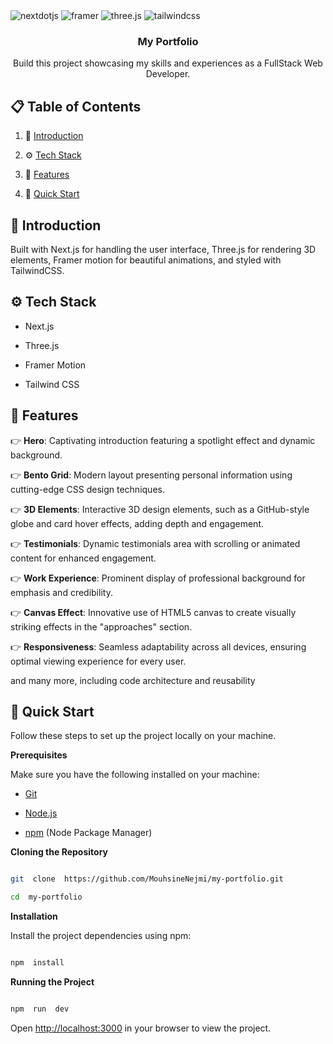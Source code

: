 <div>

<img  src="https://img.shields.io/badge/-Next_JS-black?style=for-the-badge&logoColor=white&logo=nextdotjs&color=000000"  alt="nextdotjs" />

<img  src="https://img.shields.io/badge/-Framer-black?style=for-the-badge&logoColor=white&logo=framer&color=0055FF"  alt="framer" />

<img  src="https://img.shields.io/badge/-Three_JS-black?style=for-the-badge&logoColor=white&logo=threedotjs&color=000000"  alt="three.js" />

<img  src="https://img.shields.io/badge/-Tailwind_CSS-black?style=for-the-badge&logoColor=white&logo=tailwindcss&color=06B6D4"  alt="tailwindcss" />

</div>

<h3  align="center">My Portfolio</h3>

<div  align="center">

Build this project showcasing my skills and experiences as a FullStack Web Developer.

</div>

</div>

## 📋 <a  name="table">Table of Contents</a>

1. 🤖 [Introduction](#introduction)

2. ⚙️ [Tech Stack](#tech-stack)

3. 🔋 [Features](#features)

4. 🤸 [Quick Start](#quick-start)

## <a  name="introduction">🤖 Introduction</a>

Built with Next.js for handling the user interface, Three.js for rendering 3D elements, Framer motion for beautiful animations, and styled with TailwindCSS.

## <a  name="tech-stack">⚙️ Tech Stack</a>

- Next.js

- Three.js

- Framer Motion

- Tailwind CSS

## <a  name="features">🔋 Features</a>

👉 **Hero**: Captivating introduction featuring a spotlight effect and dynamic background.

👉 **Bento Grid**: Modern layout presenting personal information using cutting-edge CSS design techniques.

👉 **3D Elements**: Interactive 3D design elements, such as a GitHub-style globe and card hover effects, adding depth and engagement.

👉 **Testimonials**: Dynamic testimonials area with scrolling or animated content for enhanced engagement.

👉 **Work Experience**: Prominent display of professional background for emphasis and credibility.

👉 **Canvas Effect**: Innovative use of HTML5 canvas to create visually striking effects in the "approaches" section.

👉 **Responsiveness**: Seamless adaptability across all devices, ensuring optimal viewing experience for every user.

and many more, including code architecture and reusability

## <a  name="quick-start">🤸 Quick Start</a>

Follow these steps to set up the project locally on your machine.

**Prerequisites**

Make sure you have the following installed on your machine:

- [Git](https://git-scm.com/)

- [Node.js](https://nodejs.org/en)

- [npm](https://www.npmjs.com/) (Node Package Manager)

**Cloning the Repository**

```bash

git  clone  https://github.com/MouhsineNejmi/my-portfolio.git

cd  my-portfolio

```

**Installation**

Install the project dependencies using npm:

```bash

npm  install

```

**Running the Project**

```bash

npm  run  dev

```

Open [http://localhost:3000](http://localhost:3000) in your browser to view the project.
